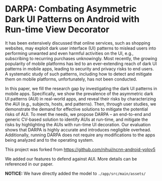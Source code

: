 # DARPA: Combating Asymmetric Dark UI Patterns on Android with Run-time View Decorator

It has been extensively discussed that online services, such as shopping websites, may exploit dark user interface (UI) patterns to mislead users into performing unwanted and even harmful activities on the UI, e.g., subscribing to recurring purchases unknowingly. Most recently, the growing popularity of mobile platforms has led to an ever-extending reach of dark UI patterns in mobile apps, leading to security and privacy risks to end users. A systematic study of such patterns, including how to detect and mitigate them on mobile platforms, unfortunately, has not been conducted.

In this paper, we fill the research gap by investigating the dark UI patterns in mobile apps. Specifically, we show the prevalence of the asymmetric dark UI patterns (AUI) in real-world apps, and reveal their risks by characterizing the AUI (e.g., subjects, hosts, and patterns). Then, through user studies, we demonstrate the demand for effective solutions to mitigate the potential risks of AUI. To meet the needs, we propose DARPA – an end-to-end and generic CV-based solution to identify AUIs at run-time, and mitigate the risks by highlighting the AUIs with run-time UI decoration. Our evaluation shows that DARPA is highly accurate and introduces negligible overhead. Additionally, running DARPA does not require any modifications to the apps being analyzed and to the operating system.

This project was forked from https://github.com/nihui/ncnn-android-yolov5

We added our features to defend against AUI. More details can be referenced in our paper.

**NOTICE:** We have directly added the model to `./app/src/main/assets/`
